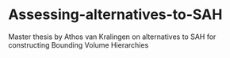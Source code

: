 # Assessing-alternatives-to-SAH
Master thesis by Athos van Kralingen on alternatives to SAH for constructing Bounding Volume Hierarchies
